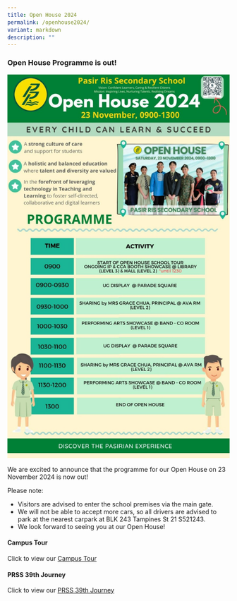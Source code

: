 ```yaml
---
title: Open House 2024
permalink: /openhouse2024/
variant: markdown
description: ""
---
```

### Open House Programme is out!

![](/images/Open%20House/PRSS_2024_Open_House_programme.jpg)

We are excited to announce that the programme for our Open House on 23 November 2024 is now out!

Please note:  
* Visitors are advised to enter the school premises via the main gate.
* We will not be able to accept more cars, so all drivers are advised to park at the nearest carpark at BLK 243 Tampines St 21 S521243.
* We look forward to seeing you at our Open House!

#### Campus Tour

Click to view our [Campus Tour](https://www.thinglink.com/video/1700089113832588068)

#### PRSS 39th Journey

Click to view our [PRSS 39th Journey](https://www.canva.com/design/DAGH5zJkigw/qMxovPsDlT8wU7NoKIbphg/view?utm_content=DAGH5zJkigw&utm_campaign=designshare&utm_medium=embeds&utm_source=link)